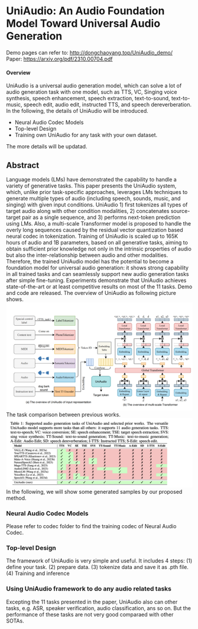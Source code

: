 # UniAudio: An Audio Foundation Model Toward Universal Audio Generation

Demo pages can refer to: http://dongchaoyang.top/UniAudio_demo/ <br>
Paper: https://arxiv.org/pdf/2310.00704.pdf

#### Overview
UniAudio is a universal audio generation model, which can solve a lot of audio generation task with one model, such as TTS, VC, Singing voice synthesis, speech enhancement, speech extraction, text-to-sound, text-to-music, speech edit, audio edit, instructed TTS, and speech dereverberation. In the following, the details of UniAudio will be introduced. <br>
- Neural Audio Codec Models
- Top-level Design
- Training own UniAudio for any task with your own dataset.

The more details will be updatad.

## Abstract
Language models (LMs) have demonstrated the capability to handle a variety of generative tasks. This paper presents the UniAudio system, which, unlike prior task-specific approaches, leverages LMs techniques to generate multiple types of audio (including speech, sounds, music, and singing) with given input conditions. 
UniAudio 1) first tokenizes all types of target audio along with other condition modalities, 2) concatenates source-target pair as a single sequence, and 3) performs next-token prediction using LMs. Also, a multi-scale Transformer model is proposed to handle the overly long sequences caused by the residual vector quantization based neural codec in tokenization. Training of UniAudio is scaled up to 165K hours of audio and 1B parameters, based on all generative tasks, aiming to obtain sufficient prior knowledge not only in the intrinsic properties of audio but also the inter-relationship between audio and other modalities. Therefore, the trained UniAudio model has the potential to become a foundation model for universal audio generation: it shows strong capability in all trained tasks and can seamlessly support new audio generation tasks after simple fine-tuning. Experiments demonstrate that UniAudio achieves state-of-the-art or at least competitive results on most of the 11 tasks. Demo and code are released.
The overview of UniAudio as following picture shows.
![The overview of UniAudio](fig/overview.png)
The task comparison between previous works.
![The task](fig/task.png)
In the following, we will show some generated samples by our proposed method. 

### Neural Audio Codec Models
Please refer to codec folder to find the training codec of Neural Audio Codec.

### Top-level Design
The framework of UniAudio is very simple and useful. It includes 4 steps: (1) define your task. (2) prepare data. (3) tokenize data and save it as .pth file. (4) Training and inference

### Using UniAudio framework to do any audio related tasks
Excepting the 11 tasks presented in the paper, UniAudio also can other tasks, e.g. ASR, speaker verification, audio classification, ans so on. But the performance of these tasks are not very good comparaed with other SOTAs. 

